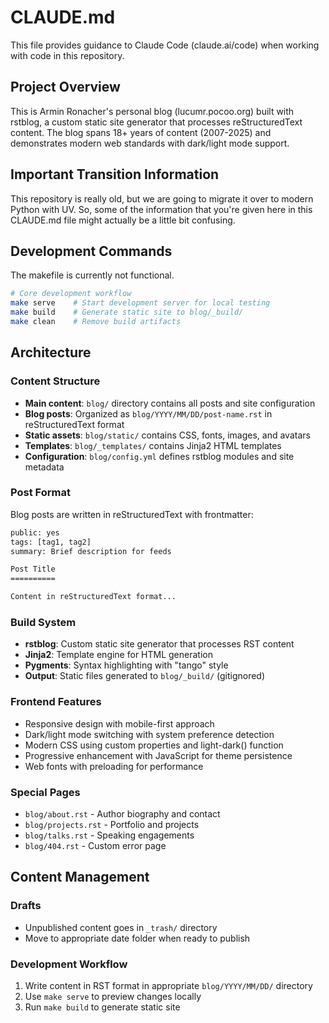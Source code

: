# CLAUDE.md

This file provides guidance to Claude Code (claude.ai/code) when working with code in this repository.

## Project Overview

This is Armin Ronacher's personal blog (lucumr.pocoo.org) built with rstblog, a custom static site generator that processes reStructuredText content. The blog spans 18+ years of content (2007-2025) and demonstrates modern web standards with dark/light mode support.

## Important Transition Information

This repository is really old, but we are going to migrate it over to modern Python with UV. So, some of the information that you're given here in this CLAUDE.md file might actually be a little bit confusing.

## Development Commands

The makefile is currently not functional.

```bash
# Core development workflow
make serve    # Start development server for local testing
make build    # Generate static site to blog/_build/
make clean    # Remove build artifacts
```

## Architecture

### Content Structure
- **Main content**: `blog/` directory contains all posts and site configuration
- **Blog posts**: Organized as `blog/YYYY/MM/DD/post-name.rst` in reStructuredText format
- **Static assets**: `blog/static/` contains CSS, fonts, images, and avatars
- **Templates**: `blog/_templates/` contains Jinja2 HTML templates
- **Configuration**: `blog/config.yml` defines rstblog modules and site metadata

### Post Format
Blog posts are written in reStructuredText with frontmatter:

```rst
public: yes
tags: [tag1, tag2]
summary: Brief description for feeds

Post Title
==========

Content in reStructuredText format...
```

### Build System
- **rstblog**: Custom static site generator that processes RST content
- **Jinja2**: Template engine for HTML generation
- **Pygments**: Syntax highlighting with "tango" style
- **Output**: Static files generated to `blog/_build/` (gitignored)

### Frontend Features
- Responsive design with mobile-first approach
- Dark/light mode switching with system preference detection
- Modern CSS using custom properties and light-dark() function
- Progressive enhancement with JavaScript for theme persistence
- Web fonts with preloading for performance

### Special Pages
- `blog/about.rst` - Author biography and contact
- `blog/projects.rst` - Portfolio and projects
- `blog/talks.rst` - Speaking engagements
- `blog/404.rst` - Custom error page

## Content Management

### Drafts
- Unpublished content goes in `_trash/` directory
- Move to appropriate date folder when ready to publish

### Development Workflow
1. Write content in RST format in appropriate `blog/YYYY/MM/DD/` directory
2. Use `make serve` to preview changes locally
3. Run `make build` to generate static site
